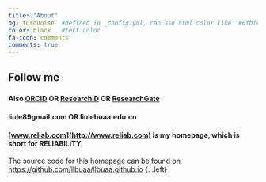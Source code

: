 ```yaml
---
title: "About"
bg: turquoise  #defined in _config.yml, can use html color like '#0fbfcf'
color: black   #text color
fa-icon: comments
comments: true
---
```


## Follow me

### [<i class="fa fa-github"></i>](https://github.com/llbuaa) [<i class="fa fa-linkedin-square"></i>](https://cn.linkedin.com/in/liule) [<i class="fa fa-weibo"></i>](http://weibo.com/512127104)  [<i class="fa fa-facebook-square"></i>](https://www.facebook.com/liule89) 

#### Also **[ORCID](http://orcid.org/0000-0002-8468-327X)** OR **[ResearchID](http://www.researcherid.com/rid/E-7056-2016)** OR **[ResearchGate](https://www.researchgate.net/profile/Le_Liu5)**

#### <i class="fa fa-envelope"></i> **liule89<i class="fa fa-at"></i>gmail.com** OR **liule<i class="fa fa-at"></i>buaa.edu.cn**

#### <i class="fa fa-home"></i> [www.reliab.com](http://www.reliab.com) is my homepage, which is short for RELIABILITY. 

The source code for this homepage can be found on <https://github.com/llbuaa/llbuaa.github.io>
{: .left}

